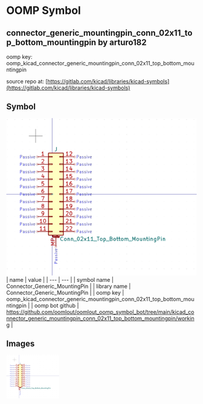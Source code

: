 # OOMP Symbol  
## connector_generic_mountingpin_conn_02x11_top_bottom_mountingpin  by arturo182  
  
oomp key: oomp_kicad_connector_generic_mountingpin_conn_02x11_top_bottom_mountingpin  
  
source repo at: [https://gitlab.com/kicad/libraries/kicad-symbols](https://gitlab.com/kicad/libraries/kicad-symbols)  
## Symbol  
  
[![working.png](working_600.png)](working.png)  
| name | value | 
| --- | --- | 
| symbol name | Connector_Generic_MountingPin | 
| library name | Connector_Generic_MountingPin | 
| oomp key | oomp_kicad_connector_generic_mountingpin_conn_02x11_top_bottom_mountingpin | 
| oomp bot github | https://github.com/oomlout/oomlout_oomp_symbol_bot/tree/main/kicad_connector_generic_mountingpin_conn_02x11_top_bottom_mountingpin/working | 
## Images  
  
[![working.png](working_140.png)](working.png)  
